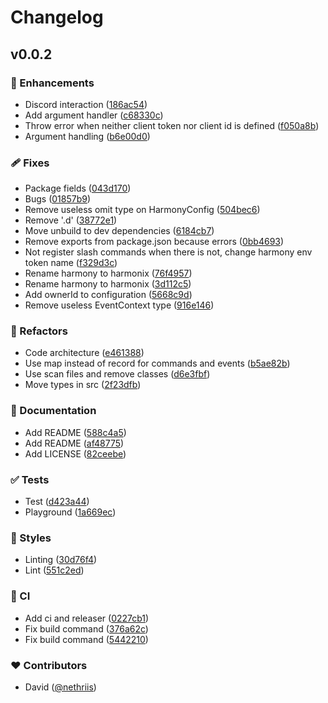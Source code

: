 # Changelog


## v0.0.2


### 🚀 Enhancements

- Discord interaction ([186ac54](https://github.com/harmonix-js/core/commit/186ac54))
- Add argument handler ([c68330c](https://github.com/harmonix-js/core/commit/c68330c))
- Throw error when neither client token nor client id is defined ([f050a8b](https://github.com/harmonix-js/core/commit/f050a8b))
- Argument handling ([b6e00d0](https://github.com/harmonix-js/core/commit/b6e00d0))

### 🩹 Fixes

- Package fields ([043d170](https://github.com/harmonix-js/core/commit/043d170))
- Bugs ([01857b9](https://github.com/harmonix-js/core/commit/01857b9))
- Remove useless omit type on HarmonyConfig ([504bec6](https://github.com/harmonix-js/core/commit/504bec6))
- Remove '.d' ([38772e1](https://github.com/harmonix-js/core/commit/38772e1))
- Move unbuild to dev dependencies ([6184cb7](https://github.com/harmonix-js/core/commit/6184cb7))
- Remove exports from package.json because errors ([0bb4693](https://github.com/harmonix-js/core/commit/0bb4693))
- Not register slash commands when there is not, change harmony env token name ([f329d3c](https://github.com/harmonix-js/core/commit/f329d3c))
- Rename harmony to harmonix ([76f4957](https://github.com/harmonix-js/core/commit/76f4957))
- Rename harmony to harmonix ([3d112c5](https://github.com/harmonix-js/core/commit/3d112c5))
- Add ownerId to configuration ([5668c9d](https://github.com/harmonix-js/core/commit/5668c9d))
- Remove useless EventContext type ([916e146](https://github.com/harmonix-js/core/commit/916e146))

### 💅 Refactors

- Code architecture ([e461388](https://github.com/harmonix-js/core/commit/e461388))
- Use map instead of record for commands and events ([b5ae82b](https://github.com/harmonix-js/core/commit/b5ae82b))
- Use scan files and remove classes ([d6e3fbf](https://github.com/harmonix-js/core/commit/d6e3fbf))
- Move types in src ([2f23dfb](https://github.com/harmonix-js/core/commit/2f23dfb))

### 📖 Documentation

- Add README ([588c4a5](https://github.com/harmonix-js/core/commit/588c4a5))
- Add README ([af48775](https://github.com/harmonix-js/core/commit/af48775))
- Add LICENSE ([82ceebe](https://github.com/harmonix-js/core/commit/82ceebe))

### ✅ Tests

- Test ([d423a44](https://github.com/harmonix-js/core/commit/d423a44))
- Playground ([1a669ec](https://github.com/harmonix-js/core/commit/1a669ec))

### 🎨 Styles

- Linting ([30d76f4](https://github.com/harmonix-js/core/commit/30d76f4))
- Lint ([551c2ed](https://github.com/harmonix-js/core/commit/551c2ed))

### 🤖 CI

- Add ci and releaser ([0227cb1](https://github.com/harmonix-js/core/commit/0227cb1))
- Fix build command ([376a62c](https://github.com/harmonix-js/core/commit/376a62c))
- Fix build command ([5442210](https://github.com/harmonix-js/core/commit/5442210))

### ❤️ Contributors

- David ([@nethriis](http://github.com/nethriis))
